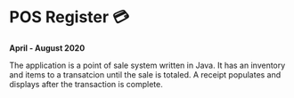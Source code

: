 # POS Register 💳

**April - August 2020**

The application is a point of sale system written in Java.  It has an inventory and items to a transatcion until the sale is totaled.  A receipt populates and displays after the transaction is complete.  

